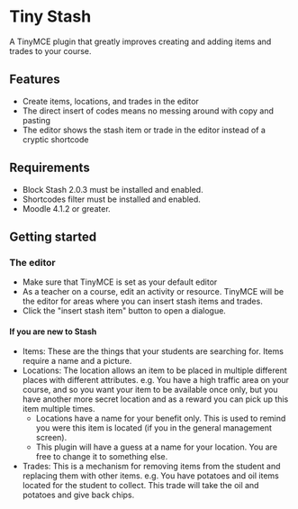 Tiny Stash
===========

A TinyMCE plugin that greatly improves creating and adding items and trades to your course.

Features
--------

- Create items, locations, and trades in the editor
- The direct insert of codes means no messing around with copy and pasting
- The editor shows the stash item or trade in the editor instead of a cryptic shortcode

Requirements
------------

- Block Stash 2.0.3 must be installed and enabled.
- Shortcodes filter must be installed and enabled.
- Moodle 4.1.2 or greater.

Getting started
---------------

### The editor

- Make sure that TinyMCE is set as your default editor
- As a teacher on a course, edit an activity or resource. TinyMCE will be the editor for areas where you can insert stash items and trades.
- Click the "insert stash item" button to open a dialogue.

#### If you are new to Stash

- Items: These are the things that your students are searching for. Items require a name and a picture.
- Locations: The location allows an item to be placed in multiple different places with different attributes. e.g. You have a high traffic area on your course, and so you want your item to be available once only, but you have another more secret location and as a reward you can pick up this item multiple times.
  - Locations have a name for your benefit only. This is used to remind you were this item is located (if you in the general management screen).
  - This plugin will have a guess at a name for your location. You are free to change it to something else.
- Trades: This is a mechanism for removing items from the student and replacing them with other items. e.g. You have potatoes and oil items located for the student to collect. This trade will take the oil and potatoes and give back chips.

